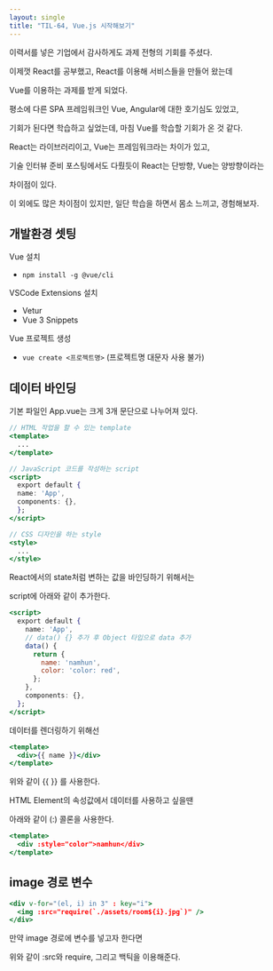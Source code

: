 ```yaml
---
layout: single
title: "TIL-64, Vue.js 시작해보기"
---
```


이력서를 넣은 기업에서 감사하게도 과제 전형의 기회를 주셨다.

이제껏 React를 공부했고, React를 이용해 서비스들을 만들어 왔는데

Vue를 이용하는 과제를 받게 되었다.

평소에 다른 SPA 프레임워크인 Vue, Angular에 대한 호기심도 있었고,

기회가 된다면 학습하고 싶었는데, 마침 Vue를 학습할 기회가 온 것 같다.

React는 라이브러리이고, Vue는 프레임워크라는 차이가 있고,

기술 인터뷰 준비 포스팅에서도 다뤘듯이 React는 단방향, Vue는 양방향이라는

차이점이 있다.

이 외에도 많은 차이점이 있지만, 일단 학습을 하면서 몸소 느끼고, 경험해보자.

## 개발환경 셋팅

Vue 설치

- `npm install -g @vue/cli`

VSCode Extensions 설치

- Vetur
- Vue 3 Snippets

Vue 프로젝트 생성

- `vue create <프로젝트명>` (프로젝트명 대문자 사용 불가)

## 데이터 바인딩

기본 파일인 App.vue는 크게 3개 문단으로 나누어져 있다.

```jsx
// HTML 작업을 할 수 있는 template
<template>
  ...
</template>

// JavaScript 코드를 작성하는 script
<script>
  export default {
  name: 'App',
  components: {},
  };
</script>

// CSS 디자인을 하는 style
<style>
  ...
</style>
```

React에서의 state처럼 변하는 값을 바인딩하기 위해서는

script에 아래와 같이 추가한다.

```jsx
<script>
  export default {
    name: 'App',
    // data() {} 추가 후 Object 타입으로 data 추가
    data() {
      return {
        name: 'namhun',
        color: 'color: red',
      };
    },
    components: {},
  };
</script>
```

데이터를 렌더링하기 위해선

```jsx
<template>
  <div>{{ name }}</div>
</template>
```

위와 같이 {{ }} 를 사용한다.

HTML Element의 속성값에서 데이터를 사용하고 싶을땐

아래와 같이 (:) 콜론을 사용한다.

```jsx
<template>
  <div :style="color">namhun</div>
</template>
```

## image 경로 변수

```jsx
<div v-for="(el, i) in 3" : key="i">
  <img :src="require(`./assets/room${i}.jpg`)" />
</div>
```

만약 image 경로에 변수를 넣고자 한다면

위와 같이 :src와 require, 그리고 백틱을 이용해준다.
